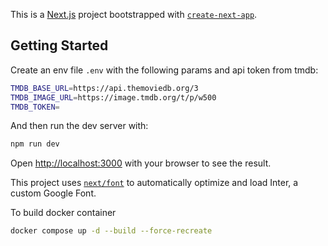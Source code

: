 This is a [Next.js](https://nextjs.org/) project bootstrapped with [`create-next-app`](https://github.com/vercel/next.js/tree/canary/packages/create-next-app).

## Getting Started

Create an env file `.env` with the following params and api token from tmdb:

```bash
TMDB_BASE_URL=https://api.themoviedb.org/3
TMDB_IMAGE_URL=https://image.tmdb.org/t/p/w500
TMDB_TOKEN=
```

And then run the dev server with:

```bash
npm run dev
```

Open [http://localhost:3000](http://localhost:3000) with your browser to see the result.

This project uses [`next/font`](https://nextjs.org/docs/basic-features/font-optimization) to automatically optimize and load Inter, a custom Google Font.

To build docker container

```bash
docker compose up -d --build --force-recreate
```
